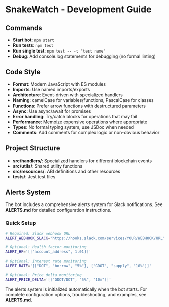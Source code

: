# SnakeWatch - Development Guide

## Commands
- **Start bot**: `npm start`
- **Run tests**: `npm test`
- **Run single test**: `npm test -- -t "test name"` 
- **Debug**: Add console.log statements for debugging (no formal linting)

## Code Style
- **Format**: Modern JavaScript with ES modules
- **Imports**: Use named imports/exports
- **Architecture**: Event-driven with specialized handlers
- **Naming**: camelCase for variables/functions, PascalCase for classes
- **Functions**: Prefer arrow functions with destructured parameters
- **Async**: Use async/await for promises
- **Error handling**: Try/catch blocks for operations that may fail
- **Performance**: Memoize expensive operations where appropriate
- **Types**: No formal typing system, use JSDoc when needed
- **Comments**: Add comments for complex logic or non-obvious behavior

## Project Structure
- **src/handlers/**: Specialized handlers for different blockchain events
- **src/utils/**: Shared utility functions
- **src/resources/**: ABI definitions and other resources
- **tests/**: Jest test files

## Alerts System
The bot includes a comprehensive alerts system for Slack notifications. See **ALERTS.md** for detailed configuration instructions.

### Quick Setup
```bash
# Required: Slack webhook URL
ALERT_WEBHOOK_SLACK="https://hooks.slack.com/services/YOUR/WEBHOOK/URL"

# Optional: Health factor monitoring
ALERT_HF='[["account_address", 1.01]]'

# Optional: Interest rate monitoring
ALERT_RATE='[["DOT", "borrow", "5%"], ["GDOT", "supply", "10%"]]'

# Optional: Price delta monitoring
ALERT_PRICE_DELTA='[["GDOT/DOT", "5%", "10m"]]'
```

The alerts system is initialized automatically when the bot starts. For complete configuration options, troubleshooting, and examples, see **ALERTS.md**.